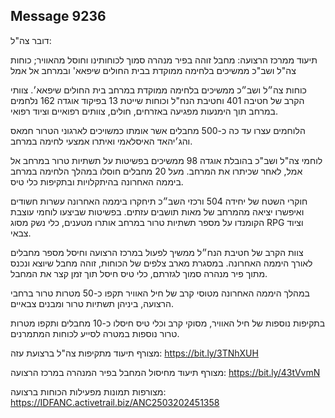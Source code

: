 ## Message 9236

דובר צה"ל:

תיעוד ממרכז הרצועה: מחבל זוהה בפיר מנהרה סמוך לכוחותינו וחוסל מהאוויר; כוחות צה"ל ושב"כ ממשיכים בלחימה ממוקדת בבית החולים שיפאא' ובמרחב אל אמל

כוחות צה״ל ושב״כ ממשיכים בלחימה ממוקדת במרחב בית החולים שיפאא׳. צוותי הקרב של חטיבה 401 וחטיבת הנח"ל וכוחות שייטת 13 בפיקוד אוגדה 162 נלחמים במרחב תוך הימנעות מפגיעה באזרחים, חולים, צוותים רפואיים וציוד רפואי. 

הלוחמים עצרו עד כה כ-500 מחבלים אשר אומתו כמשויכים לארגוני הטרור חמאס והג׳יהאד האיסלאמי ואיתרו אמצעי לחימה במרחב.

לוחמי צה"ל ושב"כ בהובלת אוגדה 98 ממשיכים בפשיטות על תשתיות טרור במרחב אל אמל, לאחר שכיתרו את המרחב. מעל 20 מחבלים חוסלו במהלך הלחימה במרחב ביממה האחרונה בהיתקלויות ובתקיפות כלי טיס.

חוקרי השטח של יחידה 504 ורכזי השב״כ תיחקרו ביממה האחרונה עשרות חשודים ואיפשרו יציאה מהמרחב של מאות תושבים עזתים. בפשיטות שביצעו לוחמי עוצבת הקומנדו על מספר תשתיות טרור במרחב אותרו מטענים, כלי נשק מסוג RPG וציוד צבאי. 

צוות הקרב של חטיבת הנח״ל ממשיך לפעול במרכז הרצועה וחיסל מספר מחבלים לאורך היממה האחרונה. במסגרת מארב צלפים של הכוחות, זוהה מחבל שיוצא ונכנס מתוך פיר מנהרה סמוך לגזרתם, כלי טיס חיסל תוך זמן קצר את המחבל.

במהלך היממה האחרונה מטוסי קרב של חיל האוויר תקפו כ-50 מטרות טרור ברחבי הרצועה, ביניהן תשתיות טרור ומבנים צבאיים. 

בתקיפות נוספות של חיל האוויר, מסוקי קרב וכלי טיס חיסלו כ-10 מחבלים ותקפו מטרות טרור נוספות במטרה לסייע לכוחות המתמרנים.

מצורף תיעוד מתקיפות צה"ל ברצועת עזה:  https://bit.ly/3TNhXUH

מצורף תיעוד מחיסול המחבל בפיר המנהרה במרכז הרצועה: https://bit.ly/43tVvmN

מצורפות תמונות מפעילות הכוחות ברצועה: https://IDFANC.activetrail.biz/ANC2503202451358

